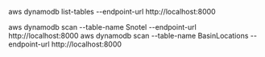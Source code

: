aws dynamodb list-tables --endpoint-url http://localhost:8000

aws dynamodb scan --table-name Snotel --endpoint-url http://localhost:8000
aws dynamodb scan --table-name BasinLocations --endpoint-url http://localhost:8000